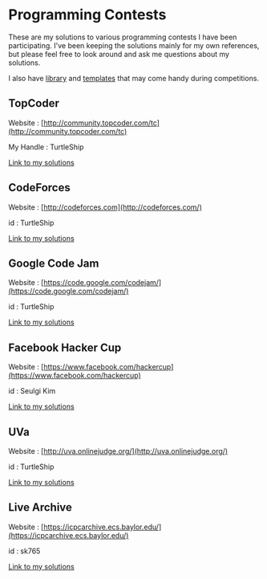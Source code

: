 # Programming Contests
These are my solutions to various programming contests I have been participating. I've been keeping the solutions mainly for my own references, but please feel free to look around and ask me questions about my solutions.

I also have [library](Library) and [templates](Templates) that may come handy during competitions.



## TopCoder
Website : [http://community.topcoder.com/tc](http://community.topcoder.com/tc)

My Handle : TurtleShip

[Link to my solutions](Solutions/TopCoder)


## CodeForces
Website : [http://codeforces.com](http://codeforces.com/)

id : TurtleShip

[Link to my solutions](Solutions/Codeforces)


## Google Code Jam
Website : [https://code.google.com/codejam/](https://code.google.com/codejam/)

id : TurtleShip

[Link to my solutions](Solutions/GoogleCodeJam)


## Facebook Hacker Cup
Website : [https://www.facebook.com/hackercup](https://www.facebook.com/hackercup)

id : Seulgi Kim

[Link to my solutions](Solutions/FacebookHackerCup)


## UVa
Website : [http://uva.onlinejudge.org/](http://uva.onlinejudge.org/)

id : TurtleShip

[Link to my solutions](Solutions/UVa)


## Live Archive
Website : [https://icpcarchive.ecs.baylor.edu/](https://icpcarchive.ecs.baylor.edu/)

id : sk765

[Link to my solutions](Solutions/LiveArchive)
